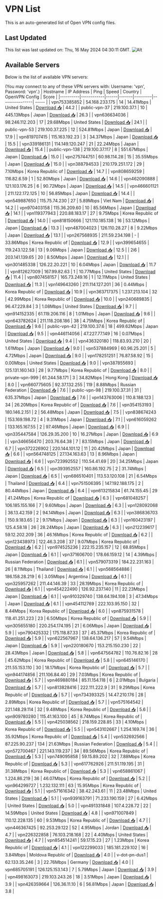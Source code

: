 # VPN List

This is an auto-generated list of Open VPN config files.

## Last Updated

This list was last updated on: Thu, 16 May 2024 04:30:11 GMT.
![Alt](https://repobeats.axiom.co/api/embed/186b98318ef1479477931607c1ad7d823f12451f.svg "Repobeats analytics image")

## Available Servers

Below is the list of available VPN servers:

(You may connect to any of these VPN servers with: Username: 'vpn', Password: 'vpn'.)
| Hostname | IP Address | Ping | Speed | Country | OpenVPN Config | Score |
|----------|------------|------|-------|---------|----------------| ----- |
| vpn753385852 | 54.168.233.175 | 14 | 14.41Mbps | United States | [Download 📥](./configs/server_0_US.ovpn) | 44.2 |
| public-vpn-37 | 219.100.37.1 | 10 | 445.13Mbps | Japan | [Download 📥](./configs/server_1_JP.ovpn) | 26.3 |
| vpn636634036 | 98.246.112.203 | 17 | 29.68Mbps | United States | [Download 📥](./configs/server_2_US.ovpn) | 24.1 |
| public-vpn-53 | 219.100.37.225 | 12 | 524.81Mbps | Japan | [Download 📥](./configs/server_3_JP.ovpn) | 17.9 |
| vpn819707415 | 115.163.192.23 | 3 | 34.37Mbps | Japan | [Download 📥](./configs/server_4_JP.ovpn) | 15.5 |
| vpn339186131 | 114.149.120.247 | 21 | 22.24Mbps | Japan | [Download 📥](./configs/server_5_JP.ovpn) | 15.4 |
| public-vpn-138 | 219.100.37.117 | 8 | 551.67Mbps | Japan | [Download 📥](./configs/server_6_JP.ovpn) | 15.0 |
| vpn275744751 | 60.98.114.28 | 15 | 35.55Mbps | Japan | [Download 📥](./configs/server_7_JP.ovpn) | 15.0 |
| vpn388794533 | 210.179.251.172 | 29 | 7.10Mbps | Korea Republic of | [Download 📥](./configs/server_8_KR.ovpn) | 14.7 |
| vpn808659259 | 116.82.6.59 | 1 | 52.80Mbps | Japan | [Download 📥](./configs/server_9_JP.ovpn) | 14.6 |
| vpn462090888 | 121.103.176.25 | 6 | 90.72Mbps | Japan | [Download 📥](./configs/server_10_JP.ovpn) | 14.5 |
| vpn466601121 | 211.122.172.125 | 10 | 56.85Mbps | Japan | [Download 📥](./configs/server_11_JP.ovpn) | 14.4 |
| vpn549887650 | 115.75.74.230 | 27 | 5.89Mbps | Viet Nam | [Download 📥](./configs/server_12_VN.ovpn) | 14.2 |
| vpn970403158 | 115.36.209.60 | 10 | 85.56Mbps | Japan | [Download 📥](./configs/server_13_JP.ovpn) | 14.1 |
| vpn119377943 | 220.88.183.17 | 27 | 9.75Mbps | Korea Republic of | [Download 📥](./configs/server_14_KR.ovpn) | 14.0 |
| vpn818150666 | 121.110.185.138 | 16 | 53.12Mbps | Japan | [Download 📥](./configs/server_15_JP.ovpn) | 13.3 |
| vpn487004023 | 126.110.28.27 | 8 | 9.22Mbps | Japan | [Download 📥](./configs/server_16_JP.ovpn) | 13.1 |
| vpn267568935 | 211.59.234.198 | - | 33.86Mbps | Korea Republic of | [Download 📥](./configs/server_17_KR.ovpn) | 12.9 |
| vpn399654655 | 119.243.122.58 | 13 | 9.06Mbps | Japan | [Download 📥](./configs/server_18_JP.ovpn) | 12.5 |
| 2i6 | 203.141.139.65 | 20 | 8.50Mbps | Japan | [Download 📥](./configs/server_19_JP.ovpn) | 12.1 |
| vpn301485338 | 126.22.20.221 | 10 | 6.04Mbps | Japan | [Download 📥](./configs/server_20_JP.ovpn) | 11.7 |
| vpn812627009 | 167.99.82.63 | 1 | 10.77Mbps | United States | [Download 📥](./configs/server_21_US.ovpn) | 11.4 |
| vpn807458157 | 165.73.249.16 | 1 | 12.11Mbps | United States | [Download 📥](./configs/server_22_US.ovpn) | 11.3 |
| vpn149643260 | 211.114.127.201 | 36 | 0.44Mbps | Korea Republic of | [Download 📥](./configs/server_23_KR.ovpn) | 10.9 |
| vpn363717375 | 1.237.213.104 | 32 | 42.99Mbps | Korea Republic of | [Download 📥](./configs/server_24_KR.ovpn) | 10.0 |
| vpn240689835 | 96.47.229.84 | 3 | 1.08Mbps | United States | [Download 📥](./configs/server_25_US.ovpn) | 9.7 |
| vpn914152335 | 61.119.206.116 | 8 | 1.01Mbps | Japan | [Download 📥](./configs/server_26_JP.ovpn) | 9.6 |
| vpn643782624 | 211.118.208.186 | 38 | 4.75Mbps | Korea Republic of | [Download 📥](./configs/server_27_KR.ovpn) | 9.6 |
| public-vpn-42 | 219.100.37.6 | 18 | 499.62Mbps | Japan | [Download 📥](./configs/server_28_JP.ovpn) | 9.5 |
| vpn446114056 | 47.227.77.149 | 16 | 0.07Mbps | United States | [Download 📥](./configs/server_29_US.ovpn) | 9.4 |
| vpn436320180 | 118.83.93.210 | 20 | 1.61Mbps | Japan | [Download 📥](./configs/server_30_JP.ovpn) | 9.0 |
| vpn537884969 | 60.96.25.201 | 5 | 4.72Mbps | Japan | [Download 📥](./configs/server_31_JP.ovpn) | 9.0 |
| vpn178251251 | 76.87.58.92 | 15 | 0.00Mbps | United States | [Download 📥](./configs/server_32_US.ovpn) | 9.0 |
| vpn387855693 | 125.131.160.143 | 28 | 9.77Mbps | Korea Republic of | [Download 📥](./configs/server_33_KR.ovpn) | 8.0 |
| private-vpn-999 | 61.244.58.171 | 3 | 34.82Mbps | Hong Kong | [Download 📥](./configs/server_34_HK.ovpn) | 8.0 |
| vpn660775605 | 92.37.132.255 | 119 | 8.88Mbps | Russian Federation | [Download 📥](./configs/server_35_RU.ovpn) | 7.6 |
| public-vpn-98 | 219.100.37.31 | 31 | 635.37Mbps | Japan | [Download 📥](./configs/server_36_JP.ovpn) | 7.6 |
| vpn143763006 | 110.8.188.123 | 34 | 26.20Mbps | Korea Republic of | [Download 📥](./configs/server_37_KR.ovpn) | 7.6 |
| vpn354153193 | 180.146.2.151 | 2 | 56.48Mbps | Japan | [Download 📥](./configs/server_38_JP.ovpn) | 7.5 |
| vpn838674243 | 153.169.198.72 | 4 | 9.31Mbps | Japan | [Download 📥](./configs/server_39_JP.ovpn) | 7.1 |
| vpn616059262 | 133.165.167.55 | 2 | 97.46Mbps | Japan | [Download 📥](./configs/server_40_JP.ovpn) | 6.9 |
| vpn335447584 | 126.29.35.200 | 10 | 16.27Mbps | Japan | [Download 📥](./configs/server_41_JP.ovpn) | 6.9 |
| vpn346656470 | 203.76.64.38 | 7 | 83.15Mbps | Japan | [Download 📥](./configs/server_42_JP.ovpn) | 6.7 |
| vpn372226902 | 220.144.101.12 | 11 | 20.42Mbps | Japan | [Download 📥](./configs/server_43_JP.ovpn) | 6.6 |
| vpn564748125 | 27.134.163.63 | 13 | 8.96Mbps | Japan | [Download 📥](./configs/server_44_JP.ovpn) | 6.6 |
| vpn723992552 | 110.54.41.69 | 20 | 34.25Mbps | Japan | [Download 📥](./configs/server_45_JP.ovpn) | 6.5 |
| vpn393952557 | 160.86.192.75 | 2 | 31.74Mbps | Japan | [Download 📥](./configs/server_46_JP.ovpn) | 6.5 |
| vpn686510401 | 113.53.120.108 | 21 | 6.54Mbps | Thailand | [Download 📥](./configs/server_47_TH.ovpn) | 6.4 |
| vpn751506395 | 147.192.188.175 | 2 | 80.44Mbps | Japan | [Download 📥](./configs/server_48_JP.ovpn) | 6.4 |
| vpn613215834 | 61.74.155.45 | 29 | 41.24Mbps | Korea Republic of | [Download 📥](./configs/server_49_KR.ovpn) | 6.3 |
| vpn681048257 | 106.185.155.166 | 7 | 9.60Mbps | Japan | [Download 📥](./configs/server_50_JP.ovpn) | 6.3 |
| vpn128092068 | 36.13.42.159 | 2 | 94.14Mbps | Japan | [Download 📥](./configs/server_51_JP.ovpn) | 6.3 |
| vpn386836703 | 150.9.183.65 | 2 | 9.17Mbps | Japan | [Download 📥](./configs/server_52_JP.ovpn) | 6.3 |
| vpn160423197 | 125.4.58.18 | 26 | 28.24Mbps | Japan | [Download 📥](./configs/server_53_JP.ovpn) | 6.3 |
| vpn212239617 | 59.12.202.209 | 36 | 46.16Mbps | Korea Republic of | [Download 📥](./configs/server_54_KR.ovpn) | 6.2 |
| vpn123438973 | 122.46.3.208 | 37 | 9.07Mbps | Korea Republic of | [Download 📥](./configs/server_55_KR.ovpn) | 6.2 |
| vpn974525236 | 222.15.235.157 | 12 | 68.85Mbps | Japan | [Download 📥](./configs/server_56_JP.ovpn) | 6.1 |
| vpn371606700 | 178.66.159.12 | 14 | 4.39Mbps | Russian Federation | [Download 📥](./configs/server_57_RU.ovpn) | 6.1 |
| vpn579073319 | 184.22.231.163 | 26 | 8.11Mbps | Thailand | [Download 📥](./configs/server_58_TH.ovpn) | 6.1 |
| vpn568564886 | 186.158.28.219 | 6 | 3.05Mbps | Argentina | [Download 📥](./configs/server_59_AR.ovpn) | 6.1 |
| vpn325957262 | 211.44.146.39 | 33 | 28.19Mbps | Korea Republic of | [Download 📥](./configs/server_60_KR.ovpn) | 6.1 |
| vpn454222490 | 126.92.237.140 | 11 | 22.23Mbps | Japan | [Download 📥](./configs/server_61_JP.ovpn) | 6.1 |
| vpn910329740 | 138.64.194.108 | 3 | 47.34Mbps | Japan | [Download 📥](./configs/server_62_JP.ovpn) | 6.1 |
| vpn454112769 | 222.103.95.150 | 32 | 8.44Mbps | Korea Republic of | [Download 📥](./configs/server_63_KR.ovpn) | 6.0 |
| vpn875931578 | 118.41.251.223 | 23 | 6.50Mbps | Korea Republic of | [Download 📥](./configs/server_64_KR.ovpn) | 5.9 |
| vpn305655180 | 220.254.174.195 | 21 | 6.06Mbps | Japan | [Download 📥](./configs/server_65_JP.ovpn) | 5.9 |
| vpn790425332 | 175.118.87.33 | 37 | 45.37Mbps | Korea Republic of | [Download 📥](./configs/server_66_KR.ovpn) | 5.9 |
| vpn622567967 | 138.64.136.217 | 57 | 9.54Mbps | Japan | [Download 📥](./configs/server_67_JP.ovpn) | 5.9 |
| vpn220180670 | 153.215.150.230 | 22 | 28.43Mbps | Japan | [Download 📥](./configs/server_68_JP.ovpn) | 5.8 |
| vpn647564782 | 110.76.82.16 | 28 | 45.62Mbps | Korea Republic of | [Download 📥](./configs/server_69_KR.ovpn) | 5.8 |
| vpn645146170 | 211.55.153.110 | 30 | 18.17Mbps | Korea Republic of | [Download 📥](./configs/server_70_KR.ovpn) | 5.7 |
| vpn944174856 | 211.106.84.40 | 29 | 7.03Mbps | Korea Republic of | [Download 📥](./configs/server_71_KR.ovpn) | 5.7 |
| vpn469880184 | 85.11.154.118 | 6 | 2.01Mbps | Bulgaria | [Download 📥](./configs/server_72_BG.ovpn) | 5.7 |
| vpn813828416 | 222.111.222.9 | 31 | 9.29Mbps | Korea Republic of | [Download 📥](./configs/server_73_KR.ovpn) | 5.7 |
| vpn734393325 | 14.47.210.176 | 28 | 2.89Mbps | Korea Republic of | [Download 📥](./configs/server_74_KR.ovpn) | 5.7 |
| vpn575164542 | 221.148.29.114 | 32 | 9.48Mbps | Korea Republic of | [Download 📥](./configs/server_75_KR.ovpn) | 5.6 |
| vpn909780280 | 115.41.163.100 | 45 | 8.74Mbps | Korea Republic of | [Download 📥](./configs/server_76_KR.ovpn) | 5.5 |
| vpn425038562 | 218.159.228.85 | 33 | 4.10Mbps | Korea Republic of | [Download 📥](./configs/server_77_KR.ovpn) | 5.5 |
| vpn543102667 | 1.254.169.74 | 36 | 35.92Mbps | Korea Republic of | [Download 📥](./configs/server_78_KR.ovpn) | 5.4 |
| vpn532692566 | 87.225.90.237 | 134 | 21.63Mbps | Russian Federation | [Download 📥](./configs/server_79_RU.ovpn) | 5.4 |
| vpn572700467 | 221.143.119.237 | 34 | 89.56Mbps | Korea Republic of | [Download 📥](./configs/server_80_KR.ovpn) | 5.3 |
| vpn749095858 | 59.15.89.202 | 32 | 7.88Mbps | Korea Republic of | [Download 📥](./configs/server_81_KR.ovpn) | 5.3 |
| vpn617762926 | 211.51.119.195 | 31 | 31.38Mbps | Korea Republic of | [Download 📥](./configs/server_82_KR.ovpn) | 5.3 |
| vpn658861067 | 1.224.86.219 | 36 | 46.07Mbps | Korea Republic of | [Download 📥](./configs/server_83_KR.ovpn) | 5.2 |
| vpn964299727 | 1.232.132.111 | 63 | 15.95Mbps | Korea Republic of | [Download 📥](./configs/server_84_KR.ovpn) | 5.1 |
| vpn571616342 | 38.42.243.61 | 11 | 23.48Mbps | United States | [Download 📥](./configs/server_85_US.ovpn) | 5.1 |
| vpn939163791 | 71.233.190.159 | 27 | 6.42Mbps | United States | [Download 📥](./configs/server_86_US.ovpn) | 5.0 |
| vpn491331848 | 107.4.228.72 | 22 | 14.59Mbps | United States | [Download 📥](./configs/server_87_US.ovpn) | 4.8 |
| vpn971007849 | 110.12.228.135 | 60 | 9.53Mbps | Korea Republic of | [Download 📥](./configs/server_88_KR.ovpn) | 4.7 |
| vpn446367425 | 92.253.29.122 | 52 | 4.95Mbps | Jordan | [Download 📥](./configs/server_89_JO.ovpn) | 4.7 |
| vpn226322858 | 76.103.218.168 | 22 | 4.40Mbps | United States | [Download 📥](./configs/server_90_US.ovpn) | 4.7 |
| vpn854514241 | 59.17.15.23 | 27 | 1.23Mbps | Korea Republic of | [Download 📥](./configs/server_91_KR.ovpn) | 4.1 |
| vpn122299033 | 185.181.229.102 | 16 | 3.84Mbps | Moldova Republic of | [Download 📥](./configs/server_92_MD.ovpn) | 4.0 |
| v-dot-pn-dus1 | 62.133.35.246 | 3 | 22.76Mbps | Germany | [Download 📥](./configs/server_93_DE.ovpn) | 4.0 |
| vpn685705191 | 126.125.153.143 | 7 | 5.79Mbps | Japan | [Download 📥](./configs/server_94_JP.ovpn) | 3.9 |
| vpn498163073 | 219.103.243.26 | 18 | 3.51Mbps | Japan | [Download 📥](./configs/server_95_JP.ovpn) | 3.9 |
| vpn426359664 | 126.36.11.10 | 6 | 56.81Mbps | Japan | [Download 📥](./configs/server_96_JP.ovpn) | 3.8 |
